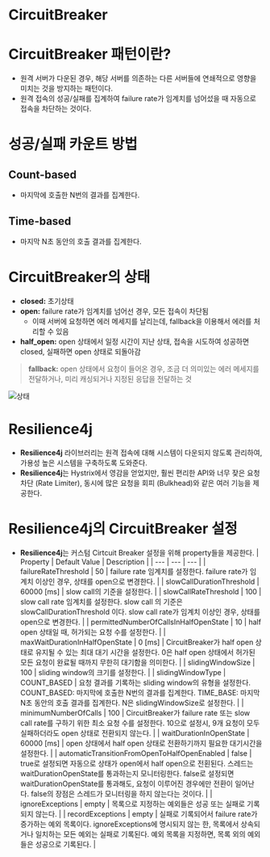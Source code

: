 # CircuitBreaker

# CircuitBreaker 패턴이란?

- 원격 서버가 다운된 경우, 해당 서버를 의존하는 다른 서버들에 연쇄적으로 영향을 미치는 것을 방지하는 패턴이다.
- 원격 접속의 성공/실패를 집계하여 failure rate가 임계치를 넘어섰을 때 자동으로 접속을 차단하는 것이다.

# **성공/실패 카운트 방법**

## Count-based

- 마지막에 호출한 N번의 결과를 집계한다.

## Time-based

- 마지막 N초 동안의 호출 결과를 집계한다.

# C**ircuitBreaker의 상태**

- **closed:** 초기상태
- **open:** failure rate가 임계치를 넘어선 경우, 모든 접속이 차단됨
  - 이때 서버에 요청하면 에러 메세지를 날리는데, fallback을 이용해서 에러를 처리할 수 있음
- **half_open:** open 상태에서 일정 시간이 지난 상태, 접속을 시도하여 성공하면 closed, 실패하면 open 상태로 되돌아감

> **fallback:** open 상태에서 요청이 들어온 경우, 조금 더 의미있는 에러 메세지를 전달하거나, 미리 캐싱되거나 지정된 응답을 전달하는 것

![상태](https://s3.us-west-2.amazonaws.com/secure.notion-static.com/6450ead1-280d-43ec-bdba-fc5afcacda19/Untitled.png?X-Amz-Algorithm=AWS4-HMAC-SHA256&X-Amz-Content-Sha256=UNSIGNED-PAYLOAD&X-Amz-Credential=AKIAT73L2G45EIPT3X45%2F20220630%2Fus-west-2%2Fs3%2Faws4_request&X-Amz-Date=20220630T134805Z&X-Amz-Expires=86400&X-Amz-Signature=4dce51ade42e3def271dcf1ca9da8f7f245162f2159d73b6b9ee44ab469dd75e&X-Amz-SignedHeaders=host&response-content-disposition=filename%20%3D%22Untitled.png%22&x-id=GetObject)

# **Resilience4j**

- **Resilience4j** 라이브러리는 원격 접속에 대해 시스템이 다운되지 않도록 관리하여, 가용성 높은 시스템을 구축하도록 도와준다.
- **Resilience4j**는 Hystrix에서 영감을 얻었지만, 훨씬 편리한 API와 너무 잦은 요청 차단 (Rate Limiter), 동시에 많은 요청을 회피 (Bulkhead)와 같은 여러 기능을 제공한다.

# **Resilience4j의 CircuitBreaker 설정**

- **Resilience4j**는 커스텀 Cirtcuit Breaker 설정을 위해 property들을 제공한다.
  | Property | Default Value | Description |
  | --- | --- | --- |
  | failureRateThreshold | 50 | failure rate 임계치를 설정한다. failure rate가 임계치 이상인 경우, 상태를 open으로 변경한다. |
  | slowCallDurationThreshold | 60000 [ms] | slow call의 기준을 설정한다. |
  | slowCallRateThreshold | 100 | slow call rate 임계치를 설정한다. slow call 의 기준은 slowCallDurationThreshold 이다. slow call rate가 임계치 이상인 경우, 상태를 open으로 변경한다. |
  | permittedNumberOfCallsInHalfOpenState | 10 | half open 상태일 때, 허가되는 요청 수를 설정한다. |
  | maxWaitDurationInHalfOpenState | 0 [ms] | CircuitBreaker가 half open 상태로 유지될 수 있는 최대 대기 시간을 설정한다. 0은 half open 상태에서 허가된 모든 요청이 완료될 때까지 무한히 대기함을 의미한다. |
  | slidingWindowSize | 100 | sliding window의 크기를 설정한다. |
  | slidingWindowType | COUNT_BASED | 요청 결과를 기록하는 sliding window의 유형을 설정한다. COUNT_BASED: 마지막에 호출한 N번의 결과를 집계한다. TIME_BASE: 마지막 N초 동안의 호출 결과를 집계한다. N은 slidingWindowSize로 설정한다. |
  | minimumNumberOfCalls | 100 | CircuitBreaker가 failure rate 또는 slow call rate를 구하기 위한 최소 요청 수를 설정한다. 10으로 설정시, 9개 요청이 모두 실패하더라도 open 상태로 전환되지 않는다. |
  | waitDurationInOpenState | 60000 [ms] | open 상태에서 half open 상태로 전환하기까지 필요한 대기시간을 설정한다. |
  | automaticTransitionFromOpenToHalfOpenEnabled | false | true로 설정되면 자동으로 상태가 open에서 half open으로 전횐된다. 스레드는 waitDurationOpenState를 통과하는지 모니터링한다. false로 설정되면 waitDurationOpenState를 통과해도, 요청이 이루어진 경우에만 전환이 일어난다. false의 장점은 스레드가 모니터링을 하지 않는다는 것이다. |
  | ignoreExceptions | empty | 목록으로 지정하는 예외들은 성공 또는 실패로 기록되지 않는다. |
  | recordExceptions | empty | 실패로 기록되어서 failure rate가 증가하는 예외 목록이다. ignoreExceptions에 명시되지 않는 한, 목록에서 상속되거나 일치하는 모든 예외는 실패로 기록된다. 예외 목록을 지정하면, 목록 외의 예외들은 성공으로 기록된다. |
